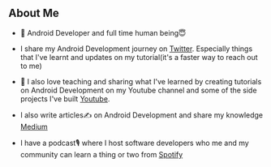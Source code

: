 ## About Me
* 📱 Android Developer and full time human being😇

* I share my Android Development journey on [Twitter](https://twitter.com/BreensR). Especially things that I've learnt and updates on my tutorial(it's a faster way to reach out to me)

* 🎥  I also love teaching and sharing what I've learned by creating tutorials on Android Development on my Youtube channel and some of the side projects I've built [Youtube](https://www.youtube.com/channel/UCyPt1hX4foGlNPBGoVpEDUw/videos).

* I also write articles✍️ on Android Development and share my knowledge [Medium](https://medium.com/@mbakabreens)

* I have a podcast🎙 where I host software developers who me and my community can learn a thing or two from [Spotify](https://open.spotify.com/show/4WeCTFQWmLxolY6rNq0xfi?si=4b208aee51574a48)
